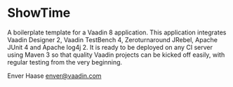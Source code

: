 ShowTime
=========

A boilerplate template for a Vaadin 8 application.
This application integrates Vaadin Designer 2, Vaadin TestBench 4, Zeroturnaround JRebel, Apache JUnit 4 and Apache log4j 2.
It is ready to be deployed on any CI server using Maven 3 so that quality Vaadin projects can be kicked off easily, with regular testing from the very beginning.

Enver Haase <enver@vaadin.com>
